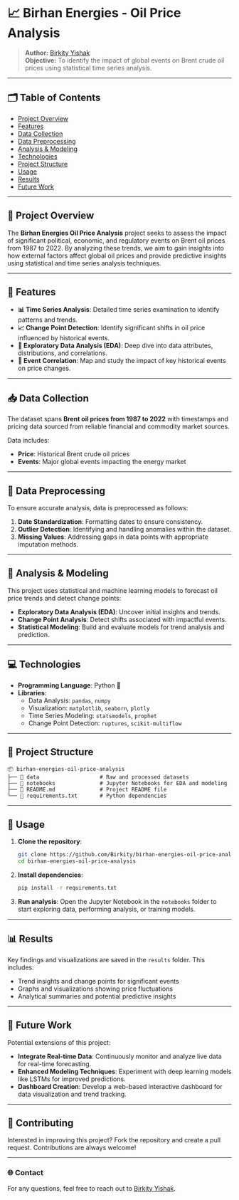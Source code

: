 # 📈 Birhan Energies - Oil Price Analysis

> **Author:** [Birkity Yishak](https://github.com/Birkity)  
> **Objective:** To identify the impact of global events on Brent crude oil prices using statistical time series analysis.

---

## 🗂️ Table of Contents

- [Project Overview](#project-overview)
- [Features](#features)
- [Data Collection](#data-collection)
- [Data Preprocessing](#data-preprocessing)
- [Analysis & Modeling](#analysis--modeling)
- [Technologies](#technologies)
- [Project Structure](#project-structure)
- [Usage](#usage)
- [Results](#results)
- [Future Work](#future-work)

---

## 📝 Project Overview

The **Birhan Energies Oil Price Analysis** project seeks to assess the impact of significant political, economic, and regulatory events on Brent oil prices from 1987 to 2022. By analyzing these trends, we aim to gain insights into how external factors affect global oil prices and provide predictive insights using statistical and time series analysis techniques.

---

## 🌟 Features

- **📊 Time Series Analysis**: Detailed time series examination to identify patterns and trends.
- **📈 Change Point Detection**: Identify significant shifts in oil price influenced by historical events.
- **📑 Exploratory Data Analysis (EDA)**: Deep dive into data attributes, distributions, and correlations.
- **📅 Event Correlation**: Map and study the impact of key historical events on price changes.

---

## 📥 Data Collection

The dataset spans **Brent oil prices from 1987 to 2022** with timestamps and pricing data sourced from reliable financial and commodity market sources.

Data includes:

- **Price**: Historical Brent crude oil prices
- **Events**: Major global events impacting the energy market

---

## 🔄 Data Preprocessing

To ensure accurate analysis, data is preprocessed as follows:

1. **Date Standardization**: Formatting dates to ensure consistency.
2. **Outlier Detection**: Identifying and handling anomalies within the dataset.
3. **Missing Values**: Addressing gaps in data points with appropriate imputation methods.

---

## 🧠 Analysis & Modeling

This project uses statistical and machine learning models to forecast oil price trends and detect change points:

- **Exploratory Data Analysis (EDA)**: Uncover initial insights and trends.
- **Change Point Analysis**: Detect shifts associated with impactful events.
- **Statistical Modeling**: Build and evaluate models for trend analysis and prediction.

---

## 💻 Technologies

- **Programming Language**: Python 🐍
- **Libraries**:
  - Data Analysis: `pandas`, `numpy`
  - Visualization: `matplotlib`, `seaborn`, `plotly`
  - Time Series Modeling: `statsmodels`, `prophet`
  - Change Point Detection: `ruptures`, `scikit-multiflow`

---

## 📁 Project Structure

```plaintext
📦 birhan-energies-oil-price-analysis
├── 📂 data                   # Raw and processed datasets
├── 📂 notebooks              # Jupyter Notebooks for EDA and modeling
├── 📄 README.md              # Project README file
└── 📄 requirements.txt       # Python dependencies
```

---

## 🚀 Usage

1. **Clone the repository**:

   ```bash
   git clone https://github.com/Birkity/birhan-energies-oil-price-analysis.git
   cd birhan-energies-oil-price-analysis
   ```

2. **Install dependencies**:

   ```bash
   pip install -r requirements.txt
   ```

3. **Run analysis**:
   Open the Jupyter Notebook in the `notebooks` folder to start exploring data, performing analysis, or training models.

---

## 📊 Results

Key findings and visualizations are saved in the `results` folder. This includes:

- Trend insights and change points for significant events
- Graphs and visualizations showing price fluctuations
- Analytical summaries and potential predictive insights

---

## 🔮 Future Work

Potential extensions of this project:

- **Integrate Real-time Data**: Continuously monitor and analyze live data for real-time forecasting.
- **Enhanced Modeling Techniques**: Experiment with deep learning models like LSTMs for improved predictions.
- **Dashboard Creation**: Develop a web-based interactive dashboard for data visualization and trend tracking.

---

## 🤝 Contributing

Interested in improving this project? Fork the repository and create a pull request. Contributions are always welcome!

---

### 🌐 Contact

For any questions, feel free to reach out to [Birkity Yishak](https://github.com/Birkity).
